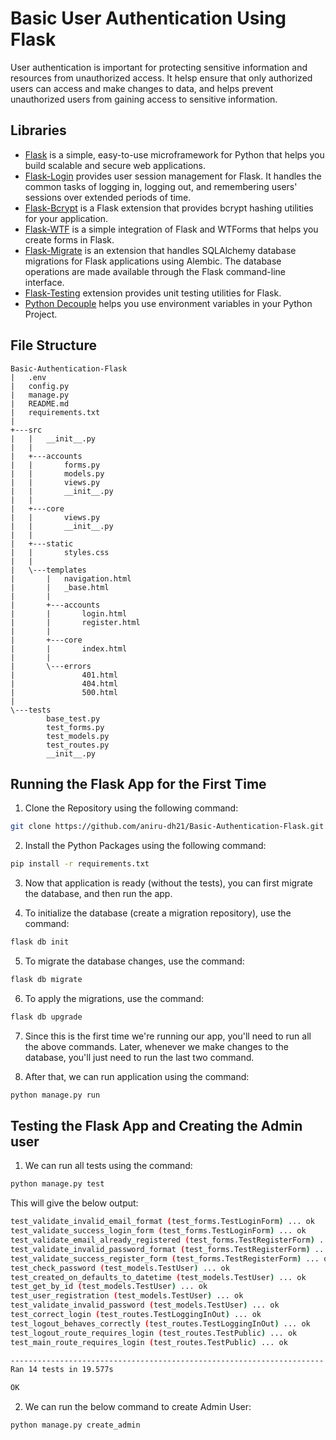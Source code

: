 # Basic User Authentication Using Flask

User authentication is important for protecting sensitive information and resources from unauthorized access. It helsp ensure that only authorized users can access and make changes to data, and helps prevent unauthorized users from gaining access to sensitive information.

## Libraries

- <ins>Flask</ins> is a simple, easy-to-use microframework for Python that helps you build scalable and secure web applications.
- <ins>Flask-Login</ins> provides user session management for Flask. It handles the common tasks of logging in, logging out, and remembering users' sessions over extended periods of time.
- <ins>Flask-Bcrypt</ins> is a Flask extension that provides bcrypt hashing utilities for your application.
- <ins>Flask-WTF</ins> is a simple integration of Flask and WTForms that helps you create forms in Flask.
- <ins>Flask-Migrate</ins> is an extension that handles SQLAlchemy database migrations for Flask applications using Alembic. The database operations are made available through the Flask command-line interface.
- <ins>Flask-Testing</ins> extension provides unit testing utilities for Flask.
- <ins>Python Decouple</ins> helps you use environment variables in your Python Project.

## File Structure

```
Basic-Authentication-Flask
|   .env
|   config.py
|   manage.py
|   README.md
|   requirements.txt
|   
+---src
|   |   __init__.py
|   |   
|   +---accounts
|   |       forms.py
|   |       models.py
|   |       views.py
|   |       __init__.py
|   |       
|   +---core
|   |       views.py
|   |       __init__.py
|   |       
|   +---static
|   |       styles.css
|   |       
|   \---templates
|       |   navigation.html
|       |   _base.html
|       |   
|       +---accounts
|       |       login.html
|       |       register.html
|       |       
|       +---core
|       |       index.html
|       |       
|       \---errors
|               401.html
|               404.html
|               500.html
|               
\---tests
        base_test.py
        test_forms.py
        test_models.py
        test_routes.py
        __init__.py
```

## Running the Flask App for the First Time

1. Clone the Repository using the following command:
``` bash
git clone https://github.com/aniru-dh21/Basic-Authentication-Flask.git
```

2. Install the Python Packages using the following command:
``` bash
pip install -r requirements.txt
```

3. Now that application is ready (without the tests), you can first migrate the database, and then run the app.

4. To initialize the database (create a migration repository), use the command:
``` bash
flask db init
```

5. To migrate the database changes, use the command:
``` bash
flask db migrate
```

6. To apply the migrations, use the command:
``` bash
flask db upgrade
```

7. Since this is the first time we're running our app, you'll need to run all the above commands. Later, whenever we make changes to the database, you'll just need to run the last two command.

8. After that, we can run application using the command:
``` bash
python manage.py run
```

## Testing the Flask App and Creating the Admin user

1. We can run all tests using the command:
``` bash
python manage.py test
```

This will give the below output:
``` bash
test_validate_invalid_email_format (test_forms.TestLoginForm) ... ok
test_validate_success_login_form (test_forms.TestLoginForm) ... ok
test_validate_email_already_registered (test_forms.TestRegisterForm) ... ok
test_validate_invalid_password_format (test_forms.TestRegisterForm) ... ok
test_validate_success_register_form (test_forms.TestRegisterForm) ... ok
test_check_password (test_models.TestUser) ... ok
test_created_on_defaults_to_datetime (test_models.TestUser) ... ok
test_get_by_id (test_models.TestUser) ... ok
test_user_registration (test_models.TestUser) ... ok
test_validate_invalid_password (test_models.TestUser) ... ok
test_correct_login (test_routes.TestLoggingInOut) ... ok
test_logout_behaves_correctly (test_routes.TestLoggingInOut) ... ok
test_logout_route_requires_login (test_routes.TestPublic) ... ok
test_main_route_requires_login (test_routes.TestPublic) ... ok

----------------------------------------------------------------------
Ran 14 tests in 19.577s

OK
```

2. We can run the below command to create Admin User:
``` bash
python manage.py create_admin
```
